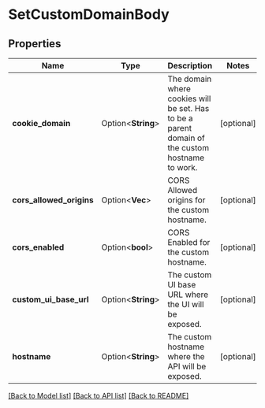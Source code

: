 # SetCustomDomainBody

## Properties

Name | Type | Description | Notes
------------ | ------------- | ------------- | -------------
**cookie_domain** | Option<**String**> | The domain where cookies will be set. Has to be a parent domain of the custom hostname to work. | [optional]
**cors_allowed_origins** | Option<**Vec<String>**> | CORS Allowed origins for the custom hostname. | [optional]
**cors_enabled** | Option<**bool**> | CORS Enabled for the custom hostname. | [optional]
**custom_ui_base_url** | Option<**String**> | The custom UI base URL where the UI will be exposed. | [optional]
**hostname** | Option<**String**> | The custom hostname where the API will be exposed. | [optional]

[[Back to Model list]](../README.md#documentation-for-models) [[Back to API list]](../README.md#documentation-for-api-endpoints) [[Back to README]](../README.md)


